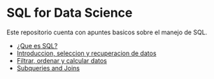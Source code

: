 # SQL for Data Science

Este repositorio cuenta con apuntes basicos sobre el manejo de SQL.

* [¿Que es SQL?](https://github.com/jtellez93/SQL-for-Data-Science/blob/main/Definicion_SQL.md)
* [Introduccion, seleccion y recuperacion de datos](https://github.com/jtellez93/SQL-for-Data-Science/blob/main/Modulo_1.md)
* [Filtrar, ordenar y calcular datos](https://github.com/jtellez93/SQL-for-Data-Science/blob/main/Modulo_2.md)
* [Subqueries and Joins](https://github.com/jtellez93/SQL-for-Data-Science/blob/main/Semana_3.md)
